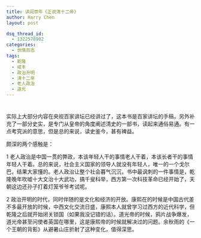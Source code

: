 ```yaml
---
title: 读阎崇年《正说清十二帝》
author: Harry Chen
layout: post

dsq_thread_id:
  - 1322578902
categories:
  - 世情百态
tags:
  - 乾隆
  - 咸丰
  - 政治开明
  - 清十二帝
  - 老人政治
  - 道光
---
```

# 

实际上大部分内容在央视百家讲坛已经讲过了，这本书是百家讲坛的手稿，另外补充了一部分史实，是专门从皇帝的角度阐述清史的一部书，读起来通俗易通。有一点考究派的意思，但是总的来说，读史鉴今，甚有裨益。

颇深的两个感触是：

1 老人政治是中国一贯的弊政，本该年轻人干的事情老人干着，本该长者干的事情年轻人干着。总的来说，社会主义国家的领导人就没有年轻人，唯一的一个戈尔巴，结果大家懂的。老人政治让整个社会暮气沉沉，书中最讽刺的一件事情是，乾隆晚年吹嘘十大文治十大武功，搞千叟科举，西方第一次科技革命已经开始了，天朝这边还孙子打着灯笼爷爷考试呢。

2 政治开明的时代，同时伴随的是文化和经济的开放。康熙在的时候是中国古代差不多最开放的时候，中西文化交流日盛，康熙本人就曾学习过西方的近代科学，但乾隆之后就开始闭关锁国（如果我没记错的话）。道光帝的时候，鸦片战争爆发，道光帝甚至问使者英国在哪里，这是康熙帝的时候就解决过的问题。余秋雨的《一个王朝的背影》从避暑山庄折射了这种变化，值得深思。
